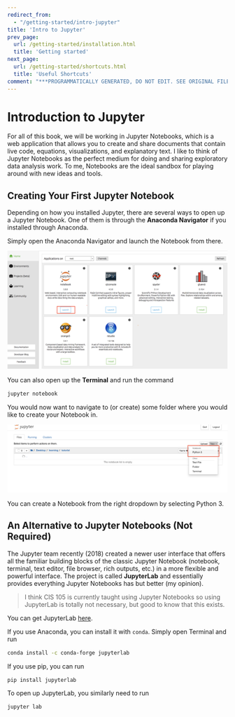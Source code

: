 ```yaml
---
redirect_from:
  - "/getting-started/intro-jupyter"
title: 'Intro to Jupyter'
prev_page:
  url: /getting-started/installation.html
  title: 'Getting started'
next_page:
  url: /getting-started/shortcuts.html
  title: 'Useful Shortcuts'
comment: "***PROGRAMMATICALLY GENERATED, DO NOT EDIT. SEE ORIGINAL FILES IN /content***"
---
```

# Introduction to Jupyter

For all of this book, we will be working in Jupyter Notebooks, which is a web application that allows you to create and share documents that contain live code, equations, visualizations, and explanatory text. I like to think of Jupyter Notebooks as the perfect medium for doing and sharing exploratory data analysis work. To me, Notebooks are the ideal sandbox for playing around with new ideas and tools.

## Creating Your First Jupyter Notebook

Depending on how you installed Jupyter, there are several ways to open up a Jupyter Notebook. One of them is through the **Anaconda Navigator** if you installed through Anaconda.

Simply open the Anaconda Navigator and launch the Notebook from there.

![](../images/jupyter_interface.png)


You can also open up the **Terminal** and run the command

```bash
jupyter notebook
```

You would now want to navigate to \(or create\) some folder where you would like to create your Notebook in.

![Creating a Notebook](../images/jupyter_interface2.png)

You can create a Notebook from the right dropdown by selecting Python 3.

## An Alternative to Jupyter Notebooks \(Not Required\) <a id="an-alternative-to-jupyter-notebooks-not-required"></a>

The Jupyter team recently \(2018\) created a newer user interface that offers all the familiar building blocks of the classic Jupyter Notebook \(notebook, terminal, text editor, file browser, rich outputs, etc.\) in a more flexible and powerful interface. The project is called **JupyterLab** and essentially provides everything Jupyter Notebooks has but better \(my opinion\).

> I think CIS 105 is currently taught using Jupyter Notebooks so using JupyterLab is totally not necessary, but good to know that this exists.

You can get JupyterLab [here](https://github.com/jupyterlab/jupyterlab).‌

If you use Anaconda, you can install it with `conda`. Simply open Terminal and run

```bash
conda install -c conda-forge jupyterlab
```

If you use pip, you can run

```bash
pip install jupyterlab
```

To open up JupyterLab, you similarly need to run

```bash
jupyter lab
```


